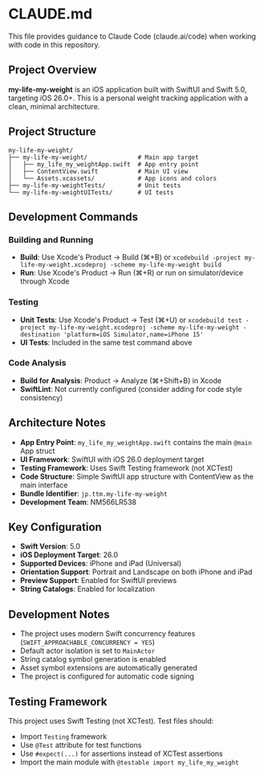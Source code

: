 # CLAUDE.md

This file provides guidance to Claude Code (claude.ai/code) when working with code in this repository.

## Project Overview

**my-life-my-weight** is an iOS application built with SwiftUI and Swift 5.0, targeting iOS 26.0+. This is a personal weight tracking application with a clean, minimal architecture.

## Project Structure

```
my-life-my-weight/
├── my-life-my-weight/              # Main app target
│   ├── my_life_my_weightApp.swift  # App entry point
│   ├── ContentView.swift           # Main UI view
│   └── Assets.xcassets/            # App icons and colors
├── my-life-my-weightTests/         # Unit tests
└── my-life-my-weightUITests/       # UI tests
```

## Development Commands

### Building and Running
- **Build**: Use Xcode's Product → Build (⌘+B) or `xcodebuild -project my-life-my-weight.xcodeproj -scheme my-life-my-weight build`
- **Run**: Use Xcode's Product → Run (⌘+R) or run on simulator/device through Xcode

### Testing
- **Unit Tests**: Use Xcode's Product → Test (⌘+U) or `xcodebuild test -project my-life-my-weight.xcodeproj -scheme my-life-my-weight -destination 'platform=iOS Simulator,name=iPhone 15'`
- **UI Tests**: Included in the same test command above

### Code Analysis
- **Build for Analysis**: Product → Analyze (⌘+Shift+B) in Xcode
- **SwiftLint**: Not currently configured (consider adding for code style consistency)

## Architecture Notes

- **App Entry Point**: `my_life_my_weightApp.swift` contains the main `@main` App struct
- **UI Framework**: SwiftUI with iOS 26.0 deployment target
- **Testing Framework**: Uses Swift Testing framework (not XCTest)
- **Code Structure**: Simple SwiftUI app structure with ContentView as the main interface
- **Bundle Identifier**: `jp.ttm.my-life-my-weight`
- **Development Team**: NM566LR538

## Key Configuration

- **Swift Version**: 5.0
- **iOS Deployment Target**: 26.0
- **Supported Devices**: iPhone and iPad (Universal)
- **Orientation Support**: Portrait and Landscape on both iPhone and iPad
- **Preview Support**: Enabled for SwiftUI previews
- **String Catalogs**: Enabled for localization

## Development Notes

- The project uses modern Swift concurrency features (`SWIFT_APPROACHABLE_CONCURRENCY = YES`)
- Default actor isolation is set to `MainActor`
- String catalog symbol generation is enabled
- Asset symbol extensions are automatically generated
- The project is configured for automatic code signing

## Testing Framework

This project uses Swift Testing (not XCTest). Test files should:
- Import `Testing` framework
- Use `@Test` attribute for test functions
- Use `#expect(...)` for assertions instead of XCTest assertions
- Import the main module with `@testable import my_life_my_weight`